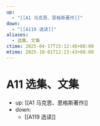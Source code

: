 ```yaml
---
up:
  - "[[A1 马克思、恩格斯著作]]"
down:
  - "[[A119 选读]]"
aliases:
  - 选集、文集
ctime: 2025-04-17T15:12:46+08:00
mtime: 2025-10-01T12:23:43+08:00
---
```


# A11 选集、文集

- up: [[A1 马克思、恩格斯著作]]
- down:
	- [[A119 选读]]
